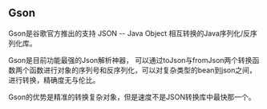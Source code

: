 ## Gson
Gson是谷歌官方推出的支持 JSON -- Java Object 相互转换的Java序列化/反序列化库。

Gson是目前功能最强的Json解析神器， 可以通过toJson与fromJson两个转换函数两个函数进行对象的序列号和反序列化，可以对复杂类型的bean到json之间，进行转换，精确度无与伦比。

Gson的优势是精准的转换复杂对象，但是速度不是JSON转换库中最快那一个。